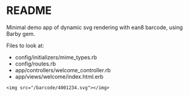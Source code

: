 # README

Minimal demo app of dynamic svg rendering with ean8 barcode,
using Barby gem.

Files to look at:

* config/initializers/mime_types.rb
* config/routes.rb
* app/controllers/welcome_controller.rb
* app/views/welcome/index.html.erb

`<img src="/barcode/4001234.svg"></img>`
